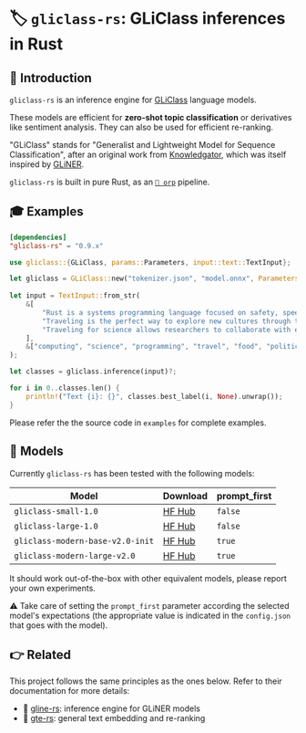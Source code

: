 # 🏷️ `gliclass-rs`: GLiClass inferences in Rust

## 💬 Introduction

`gliclass-rs` is an inference engine for [GLiClass](https://github.com/Knowledgator/GLiClass) language models. 

These models are efficient for **zero-shot topic classification** or derivatives like sentiment analysis. They can also be used for efficient re-ranking.

"GLiClass" stands for "Generalist and Lightweight Model for Sequence Classification", after an original work from [Knowledgator](https://knowledgator.com), which was itself inspired by [GLiNER](https://github.com/urchade/GLiNER).

`gliclass-rs` is built in pure Rust, as an [`🧩 orp`](https://github.com/fbilhaut/orp) pipeline.


## 🎓 Examples

```toml
[dependencies]
"gliclass-rs" = "0.9.x"
```

```rust
use gliclass::{GLiClass, params::Parameters, input::text::TextInput};

let gliclass = GLiClass::new("tokenizer.json", "model.onnx", Parameters::default())?;
        
let input = TextInput::from_str(
    &[
        "Rust is a systems programming language focused on safety, speed, and concurrency.",
        "Traveling is the perfect way to explore new cultures through their food.",
        "Traveling for science allows researchers to collaborate with experts worldwide.",
    ],
    &["computing", "science", "programming", "travel", "food", "politics"]
);    

let classes = gliclass.inference(input)?;

for i in 0..classes.len() {
    println!("Text {i}: {}", classes.best_label(i, None).unwrap());        
}
```

Please refer the the source code in `examples` for complete examples.


## 🧬 Models

Currently `gliclass-rs` has been tested with the following models:

|Model                           |Download                                                                    |prompt_first|
|--------------------------------|----------------------------------------------------------------------------|------------|
|`gliclass-small-1.0`            |[HF Hub](https://huggingface.co/knowledgator/gliclass-small-v1.0)           |`false`     |
|`gliclass-large-1.0`            |[HF Hub](https://huggingface.co/knowledgator/gliclass-large-v1.0)           |`false`     |
|`gliclass-modern-base-v2.0-init`|[HF Hub](https://huggingface.co/knowledgator/gliclass-modern-base-v2.0-init)|`true`      |
|`gliclass-modern-large-v2.0`    |[HF Hub](https://huggingface.co/knowledgator/gliclass-modern-large-v2.0)    |`true`      |

It should work out-of-the-box with other equivalent models, please report your own experiments. 

⚠️ Take care of setting the `prompt_first` parameter according the selected model's expectations (the appropriate value is indicated in the `config.json` that goes with the model).


## 👉 Related

This project follows the same principles as the ones below. Refer to their documentation for more details:

* 🌿 [gline-rs](https://github.com/fbilhaut/gline-rs): inference engine for GLiNER models
* 🧲 [gte-rs](https://github.com/fbilhaut/gte-rs): general text embedding and re-ranking
